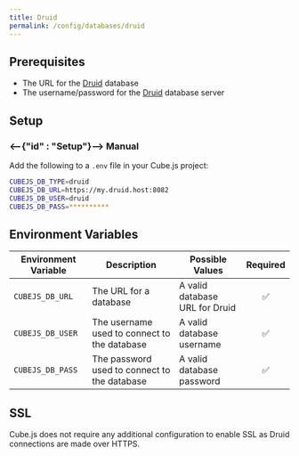 ```yaml
---
title: Druid
permalink: /config/databases/druid
---
```


## Prerequisites

- The URL for the [Druid][druid] database
- The username/password for the [Druid][druid] database server

## Setup

### <--{"id" : "Setup"}--> Manual

Add the following to a `.env` file in your Cube.js project:

```bash
CUBEJS_DB_TYPE=druid
CUBEJS_DB_URL=https://my.druid.host:8082
CUBEJS_DB_USER=druid
CUBEJS_DB_PASS=**********
```

## Environment Variables

| Environment Variable | Description                                  | Possible Values                | Required |
| -------------------- | -------------------------------------------- | ------------------------------ | :------: |
| `CUBEJS_DB_URL`      | The URL for a database                       | A valid database URL for Druid |    ✅    |
| `CUBEJS_DB_USER`     | The username used to connect to the database | A valid database username      |    ✅    |
| `CUBEJS_DB_PASS`     | The password used to connect to the database | A valid database password      |    ✅    |

## SSL

Cube.js does not require any additional configuration to enable SSL as Druid
connections are made over HTTPS.

[druid]: https://druid.apache.org/
